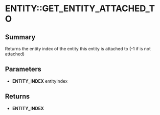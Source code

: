 # ENTITY::GET_ENTITY_ATTACHED_TO

## Summary
Returns the entity index of the entity this entity is attached to (-1 if is not attached)

## Parameters
* **ENTITY_INDEX** entityIndex

## Returns
* **ENTITY_INDEX**